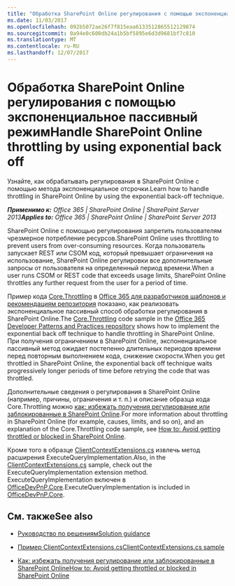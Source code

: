 ```yaml
---
title: "Обработка SharePoint Online регулирования с помощью экспоненциальное пассивный режим"
ms.date: 11/03/2017
ms.openlocfilehash: 092b5072ae26f7f815eaa6133512865512129874
ms.sourcegitcommit: 0a94e0c600db24a1b5bf5895e6d3d9681bf7c810
ms.translationtype: MT
ms.contentlocale: ru-RU
ms.lasthandoff: 12/07/2017
---
```

# <a name="handle-sharepoint-online-throttling-by-using-exponential-back-off"></a><span data-ttu-id="d2ff6-102">Обработка SharePoint Online регулирования с помощью экспоненциальное пассивный режим</span><span class="sxs-lookup"><span data-stu-id="d2ff6-102">Handle SharePoint Online throttling by using exponential back off</span></span>

<span data-ttu-id="d2ff6-103">Узнайте, как обрабатывать регулирования в SharePoint Online с помощью метода экспоненциальное отсрочки.</span><span class="sxs-lookup"><span data-stu-id="d2ff6-103">Learn how to handle throttling in SharePoint Online by using the exponential back-off technique.</span></span> 
    
<span data-ttu-id="d2ff6-104">_**Применимо к:** Office 365 | SharePoint Online | SharePoint Server 2013_</span><span class="sxs-lookup"><span data-stu-id="d2ff6-104">_**Applies to:** Office 365 | SharePoint Online | SharePoint Server 2013_</span></span>

<span data-ttu-id="d2ff6-105">SharePoint Online с помощью регулирования запретить пользователям чрезмерное потребление ресурсов.</span><span class="sxs-lookup"><span data-stu-id="d2ff6-105">SharePoint Online uses throttling to prevent users from over-consuming resources.</span></span> <span data-ttu-id="d2ff6-106">Когда пользователь запускает REST или CSOM код, который превышает ограничения на использование, SharePoint Online регулировки все дополнительные запросы от пользователя на определенный период времени.</span><span class="sxs-lookup"><span data-stu-id="d2ff6-106">When a user runs CSOM or REST code that exceeds usage limits, SharePoint Online throttles any further request from the user for a period of time.</span></span> 
    
<span data-ttu-id="d2ff6-107">Пример кода [Core.Throttling](https://github.com/SharePoint/PnP/tree/master/Samples/Core.Throttling) в [Office 365 для разработчиков шаблонов и рекомендациям репозитория](https://github.com/SharePoint/PnP) показано, как реализовать экспоненциальное пассивный способ обработки регулирования в SharePoint Online.</span><span class="sxs-lookup"><span data-stu-id="d2ff6-107">The [Core.Throttling](https://github.com/SharePoint/PnP/tree/master/Samples/Core.Throttling) code sample in the [Office 365 Developer Patterns and Practices repository](https://github.com/SharePoint/PnP) shows how to implement the exponential back off technique to handle throttling in SharePoint Online.</span></span> <span data-ttu-id="d2ff6-108">При получения ограничением в SharePoint Online, экспоненциальное пассивный метод ожидает постепенно длительных периодов времени перед повторным выполнением кода, снижение скорости.</span><span class="sxs-lookup"><span data-stu-id="d2ff6-108">When you get throttled in SharePoint Online, the exponential back off technique waits progressively longer periods of time before retrying the code that was throttled.</span></span>
    
<span data-ttu-id="d2ff6-109">Дополнительные сведения о регулирования в SharePoint Online (например, причины, ограничения и т. п.) и описание образца кода Core.Throttling можно [как: избежать получения регулирование или заблокированные в SharePoint Online](https://msdn.microsoft.com/library/office/dn889829.aspx).</span><span class="sxs-lookup"><span data-stu-id="d2ff6-109">For more information about throttling in SharePoint Online (for example, causes, limits, and so on), and an explanation of the Core.Throttling code sample, see [How to: Avoid getting throttled or blocked in SharePoint Online](https://msdn.microsoft.com/library/office/dn889829.aspx).</span></span> 

<span data-ttu-id="d2ff6-110">Кроме того в образце [ClientContextExtensions.cs](https://github.com/SharePoint/PnP/blob/dev/Samples/Core.Throttling/Core.Throttling/ClientContextExtensions.cs) извлечь метод расширения ExecuteQueryImplementation.</span><span class="sxs-lookup"><span data-stu-id="d2ff6-110">Also, in the [ClientContextExtensions.cs](https://github.com/SharePoint/PnP/blob/dev/Samples/Core.Throttling/Core.Throttling/ClientContextExtensions.cs) sample, check out the ExecuteQueryImplementation extension method.</span></span> <span data-ttu-id="d2ff6-111">ExecuteQueryImplementation включен в [OfficeDevPnP.Core](https://github.com/SharePoint/PnP-Sites-Core/tree/master/Core/OfficeDevPnP.Core).</span><span class="sxs-lookup"><span data-stu-id="d2ff6-111">ExecuteQueryImplementation is included in [OfficeDevPnP.Core](https://github.com/SharePoint/PnP-Sites-Core/tree/master/Core/OfficeDevPnP.Core).</span></span>    

## <a name="see-also"></a><span data-ttu-id="d2ff6-112">См. также</span><span class="sxs-lookup"><span data-stu-id="d2ff6-112">See also</span></span>
<span data-ttu-id="d2ff6-113"><a name="bk_addresources"> </a></span><span class="sxs-lookup"><span data-stu-id="d2ff6-113"></span></span>

-  [<span data-ttu-id="d2ff6-114">Руководство по решениям</span><span class="sxs-lookup"><span data-stu-id="d2ff6-114">Solution guidance</span></span>](Office-365-development-patterns-and-practices-solution-guidance.md)
    
-  [<span data-ttu-id="d2ff6-115">Пример ClientContextExtensions.cs</span><span class="sxs-lookup"><span data-stu-id="d2ff6-115">ClientContextExtensions.cs sample</span></span>](https://github.com/SharePoint/PnP/blob/dev/Samples/Core.Throttling/Core.Throttling/ClientContextExtensions.cs)
    
-  [<span data-ttu-id="d2ff6-116">Как: избежать получения регулирование или заблокированные в SharePoint Online</span><span class="sxs-lookup"><span data-stu-id="d2ff6-116">How to: Avoid getting throttled or blocked in SharePoint Online</span></span>](https://msdn.microsoft.com/library/office/dn889829.aspx)
